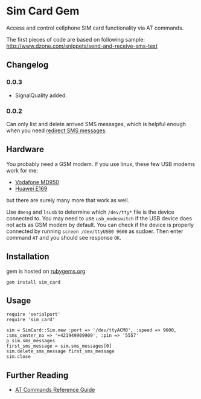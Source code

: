 # Sim Card Gem

Access and control cellphone SIM card functionality via AT commands.

The first pieces of code are based on following sample: http://www.dzone.com/snippets/send-and-receive-sms-text

## Changelog

### 0.0.3

* SignalQuality added.

### 0.0.2

Can only list and delete arrived SMS messages, which is helpful enough when you need [redirect SMS messages](https://gist.github.com/petervojtek/6297229).

## Hardware

You probably need a GSM modem. If you use linux, these few USB modems work for me:

 * [Vodafone MD950](https://github.com/sk-vpohybe/stopa-monitor/wiki/3G-modem-Vodafone-MD950)
 * [Huawei E169](https://github.com/sk-vpohybe/stopa-monitor/wiki/3G-modem-Huawei-E169-E620-E800)

but there are surely many more that work as well.

Use `dmesg` and `lsusb` to determine which `/dev/tty*` file is the device connected to.
You may need to use `usb_modeswitch` if the USB device does not acts as GSM modem by default.
You can check if the device is properly connected by running `screen /dev/ttyUSB0 9600` as sudoer.
Then enter command `AT` and you should see response `OK`.

## Installation

gem is hosted on [rubygems.org](https://rubygems.org/gems/sim_card)

```
gem install sim_card
```

## Usage

```
require 'serialport'
require 'sim_card'

sim = SimCard::Sim.new :port => '/dev/ttyACM0', :speed => 9600, :sms_center_no => '+421949909909', :pin => '5557'
p sim.sms_messages
first_sms_message = sim.sms_messages[0]
sim.delete_sms_message first_sms_message
sim.close

```

## Further Reading

 * [AT Commands Reference Guide](https://www.sparkfun.com/datasheets/Cellular%20Modules/AT_Commands_Reference_Guide_r0.pdf)
